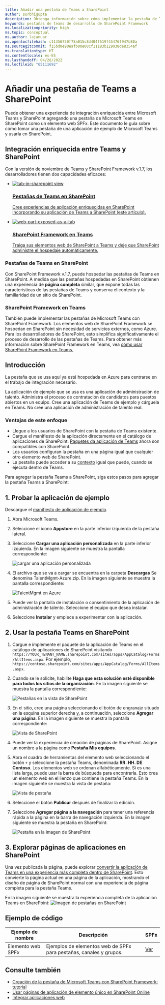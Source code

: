 ```yaml
---
title: Añadir una pestaña de Teams a SharePoint
author: surbhigupta
description: Obtenga información sobre cómo implementar la pestaña de Teams existente en SharePoint como un elemento web de SharePoint Framework mediante ejemplos de código.
keywords: pestañas de teams de desarrollo de SharePoint Framework
ms.localizationpriority: high
ms.topic: conceptual
ms.author: lajanuar
ms.openlocfilehash: c11356750f78a015c8d404f519f45476f947b80a
ms.sourcegitcommit: f15bd0e90eafb00e00cf11183b129038de8354af
ms.translationtype: HT
ms.contentlocale: es-ES
ms.lasthandoff: 04/28/2022
ms.locfileid: "65111692"
---
```

# <a name="add-teams-tab-to-sharepoint"></a>Añadir una pestaña de Teams a SharePoint

Puede obtener una experiencia de integración enriquecida entre Microsoft Teams y SharePoint agregando una pestaña de Microsoft Teams en SharePoint como un elemento web SPFx. Este documento le guía sobre cómo tomar una pestaña de una aplicación de ejemplo de Microsoft Teams y usarla en SharePoint.

## <a name="rich-integration-between-teams-and-sharepoint"></a>Integración enriquecida entre Teams y SharePoint

Con la versión de noviembre de Teams y SharePoint Framework v.1.7, los desarrolladores tienen dos capacidades eficaces:

<ul  class="panelContent cardsC">
<li>
    <a href="#introduction">
        <div class="cardSize">
            <div class="cardPadding">
                <div class="card">
                    <div class="cardImageOuter">
                        <div class="cardImage bgdAccent1">
                            <img src="~/assets/images/tabs/tabs-in-sharepoint/image084.png" alt="tab-in-sharepoint view"/>
                        </div>
                    </div>
                    <div class="cardText">
                        <h3>Pestañas de Teams en SharePoint</h3>
                        <p>Cree experiencias de aplicación enriquecidas en SharePoint incorporando su aplicación de Teams a SharePoint (este artículo).</p>
                    </div>
                </div>
            </div>
        </div>
    </a>
</li>
<li>
    <a href="/sharepoint/dev/spfx/web-parts/get-started/using-web-part-as-ms-teams-tab">
        <div class="cardSize">
            <div class="cardPadding">
                <div class="card">
                    <div class="cardImageOuter">
                        <div class="cardImage bgdAccent1">
                            <img src="~/assets/images/tabs/tabs-in-sharepoint/SharePoint-web-part-exposed-as-a-Tab-in-Microsoft-Teams.png" alt="web-part-exposed-as-a-tab" />
                        </div>
                    </div>
                    <div class="cardText">
                        <h3>SharePoint Framework en Teams</h3>
                        <p>Traiga sus elementos web de SharePoint a Teams y deje que SharePoint administre el hospedaje automáticamente.</p>
                    </div>
                </div>
            </div>
        </div>
    </a>
</li>
</ul>

### <a name="teams-tabs-in-sharepoint"></a>Pestañas de Teams en SharePoint

Con SharePoint Framework v.1.7, puede hospedar las pestañas de Teams en SharePoint. A medida que las pestañas hospedadas en SharePoint obtienen una experiencia de **página completa** similar, que expone todas las características de las pestañas de Teams y conserva el contexto y la familiaridad de un sitio de SharePoint.

### <a name="sharepoint-framework-in-teams"></a>SharePoint Framework en Teams

También puede implementar las pestañas de Microsoft Teams con SharePoint Framework. Los elementos web de SharePoint Framework se hospedan en SharePoint sin necesidad de servicios externos, como Azure. Para los desarrolladores de SharePoint, esto simplifica significativamente el proceso de desarrollo de las pestañas de Teams. Para obtener más información sobre SharePoint Framework en Teams, vea [cómo usar SharePoint Framework en Teams.](/sharepoint/dev/spfx/web-parts/get-started/using-web-part-as-ms-teams-tab)

## <a name="introduction"></a>Introducción

La pestaña que se usa aquí ya está hospedada en Azure para centrarse en el trabajo de integración necesario.

La aplicación de ejemplo que se usa es una aplicación de administración de talento. Administra el proceso de contratación de candidatos para puestos abiertos en un equipo. Cree una aplicación de Teams de ejemplo y cárguela en Teams. No cree una aplicación de administración de talento real.

### <a name="benefits-of-this-approach"></a>Ventajas de este enfoque

* Llegue a los usuarios de SharePoint con la pestaña de Teams existente.
* Cargue el manifiesto de la aplicación directamente en el catálogo de aplicaciones de SharePoint. [Paquetes da aplicación de Teams](~/concepts/build-and-test/apps-package.md) ahora son compatibles con SharePoint.
* Los usuarios configuran la pestaña en una página igual que cualquier otro elemento web de SharePoint.
* La pestaña puede acceder a su [contexto](~/tabs/how-to/access-teams-context.md) igual que puede, cuando se ejecuta dentro de Teams.

Para agregar la pestaña Teams a SharePoint, siga estos pasos para agregar la pestaña Teams a SharePoint:

## <a name="1-test-the-sample-app"></a>1. Probar la aplicación de ejemplo

Descargue el [manifiesto de aplicación de ejemplo](https://github.com/MicrosoftDocs/msteams-docs/raw/master/msteams-platform/assets/downloads/TalentMgmt-Azure.zip).

1. Abra Microsoft Teams.
1. Seleccione el icono **Appstore** en la parte inferior izquierda de la pestaña lateral.
1. Seleccione **Cargar una aplicación personalizada** en la parte inferior izquierda. En la imagen siguiente se muestra la pantalla correspondiente:  

    ![cargar una aplicación personalizada](~/assets/images/tabs/tabs-in-sharepoint/upload-custom-app.png)

1. El archivo que se va a cargar se encuentra en la carpeta **Descargas** Se denomina TalentMgmt-Azure.zip. En la imagen siguiente se muestra la pantalla correspondiente:

    ![TalentMgmt en Azure](~/assets/images/tabs/tabs-in-sharepoint/talentmgmt-azure.png)

1. Puede ver la pantalla de instalación o consentimiento de la aplicación de administración de talento. Seleccione el equipo que desea instalar.
1. Seleccione **Instalar** y empiece a experimentar con la aplicación.

## <a name="2-use-teams-tab-in-sharepoint"></a>2. Usar la pestaña Teams en SharePoint

1. Cargue e implemente el paquete de la aplicación de Teams en el catálogo de aplicaciones de SharePoint visitando `https://YOUR_TENANT_NAME.sharepoint.com/sites/apps/AppCatalog/Forms/AllItems.aspx`. Por ejemplo, `https://contoso.sharepoint.com/sites/apps/AppCatalog/Forms/AllItems.aspx`.

1. Cuando se le solicite, habilite **Haga que esta solución esté disponible para todos los sitios de la organización**.
En la imagen siguiente se muestra la pantalla correspondiente:

   ![Pestañas en la vista de SharePoint](~/assets/images/tabs/tabs-in-sharepoint/image065.png)

1. En el sitio, cree una página seleccionando el botón de engranaje situado en la esquina superior derecha y, a continuación, seleccione **Agregar una página**.
En la imagen siguiente se muestra la pantalla correspondiente:

   ![Vista de SharePoint](~/assets/images/tabs/tabs-in-sharepoint/image066.png)

1. Puede ver la experiencia de creación de páginas de SharePoint. Asigne un nombre a la página como **Pestaña Mis equipos**.

1. Abra el cuadro de herramientas del elemento web seleccionando el botón `+` y seleccione la pestaña Teams, denominada **RR. HH. DE Contoso**. Los elementos web se ordenan alfabéticamente. Si es una lista larga, puede usar la barra de búsqueda para encontrarla. Esto crea un elemento web en el lienzo que contiene la pestaña Teams. En la imagen siguiente se muestra la vista de pestaña:

   ![Vista de pestaña](~/assets/images/tabs/tabs-in-sharepoint/image071.png)

1. Seleccione el botón **Publicar** después de finalizar la edición.

1. Seleccione **Agregar página a la navegación** para tener una referencia rápida a la página en la barra de navegación izquierda.
En la imagen siguiente se muestra la pestaña en SharePoint:

   ![Pestaña en la imagen de SharePoint](~/assets/images/tabs/tabs-in-sharepoint/image073.png)

## <a name="3-explore-app-pages-in-sharepoint"></a>3. Explorar páginas de aplicaciones en SharePoint

Una vez publicada la página, puede explorar [convertir la aplicación de Teams en una experiencia más completa dentro de SharePoint](/sharepoint/dev/spfx/web-parts/single-part-app-pages). Esto convierte la página actual en una página de la aplicación, mostrando el diseño de página de SharePoint normal con una experiencia de página completa para la pestaña Teams.

En la imagen siguiente se muestra la experiencia completa de la aplicación Teams en SharePoint: ![Imagen de pestañas en SharePoint](~/assets/images/tabs/tabs-in-sharepoint/image085.png)

## <a name="code-sample"></a>Ejemplo de código

| **Ejemplo de nombre** | **Descripción** | **SPFx** |
|-----------------|-----------------|----------|
| Elemento web SPFx | Ejemplos de elementos web de SPFx para pestañas, canales y grupos. | [Ver](https://github.com/OfficeDev/Microsoft-Teams-Samples/tree/main/samples/tab-channel-group/spfx)

## <a name="see-also"></a>Consulte también

* [Creación de la pestaña de Microsoft Teams con SharePoint Framework: tutorial](/sharepoint/dev/spfx/web-parts/get-started/using-web-part-as-ms-teams-tab)
* [Usar páginas de aplicación de elemento único en SharePoint Online](/sharepoint/dev/spfx/web-parts/single-part-app-pages)
* [Integrar aplicaciones web](~/samples/integrate-web-apps-overview.md)
